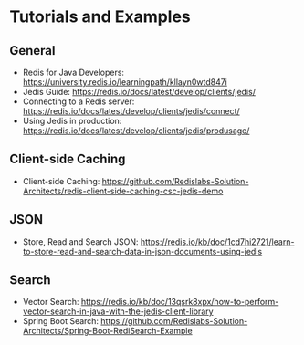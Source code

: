 # Tutorials and Examples

## General

* Redis for Java Developers: <https://university.redis.io/learningpath/kllayn0wtd847i>
* Jedis Guide: <https://redis.io/docs/latest/develop/clients/jedis/>
* Connecting to a Redis server: <https://redis.io/docs/latest/develop/clients/jedis/connect/>
* Using Jedis in production: <https://redis.io/docs/latest/develop/clients/jedis/produsage/>

## Client-side Caching

* Client-side Caching: <https://github.com/Redislabs-Solution-Architects/redis-client-side-caching-csc-jedis-demo>

## JSON

* Store, Read and Search JSON: <https://redis.io/kb/doc/1cd7hi2721/learn-to-store-read-and-search-data-in-json-documents-using-jedis>

## Search

* Vector Search: <https://redis.io/kb/doc/13qsrk8xpx/how-to-perform-vector-search-in-java-with-the-jedis-client-library>
* Spring Boot Search: <https://github.com/Redislabs-Solution-Architects/Spring-Boot-RediSearch-Example>
